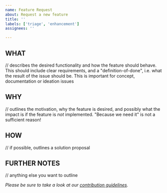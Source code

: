 ```yaml
---
name: Feature Request
about: Request a new feature
title: ''
labels: ['triage', 'enhancement']
assignees: ''

---
```


## WHAT

// describes the desired functionality and how the feature should behave. This should include clear requirements, and a "definition-of-done", i.e. what the result of the issue should be. This is important for concept, documentation or ideation issues

## WHY
// outlines the motivation, why the feature is desired, and possibly what the impact is if the feature is _not_
implemented. "Because we need it" is not a sufficient reason!

## HOW

// if possible, outlines a solution proposal

## FURTHER NOTES

// anything else you want to outline

_Please be sure to take a look at
our [contribution guidelines](https://github.com/factory-x-contributions/factoryx-edc/blob/main/CONTRIBUTING.md)._

